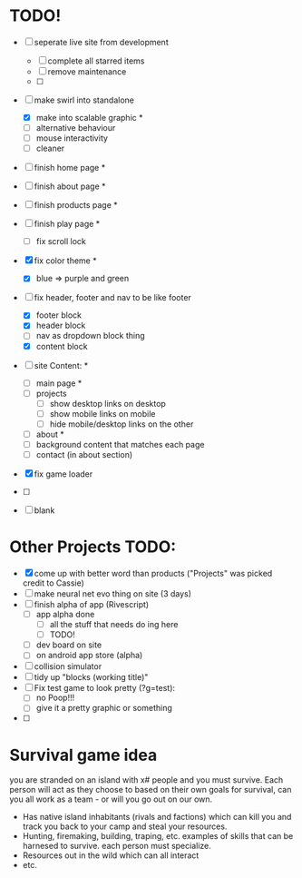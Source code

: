 # TODO!

- [ ] seperate live site from development
	- [ ] complete all starred items
	- [ ] remove maintenance
	- [ ] 

- [ ] make swirl into standalone
	- [x] make into scalable graphic *
	- [ ] alternative behaviour
	- [ ] mouse interactivity
	- [ ] cleaner
- [ ] finish home page *
- [ ] finish about page *
- [ ] finish products page *
- [ ] finish play page *
	- [ ] fix scroll lock
- [x] fix color theme *
	- [x] blue => purple and green
- [ ] fix header, footer and nav to be like footer
	- [x] footer block
	- [x] header block
	- [ ] nav as dropdown block thing
	- [x] content block
- [ ] site Content: *
	- [ ] main page *
	- [ ] projects 
		- [ ] show desktop links on desktop 
		- [ ] show mobile links on mobile 
		- [ ] hide mobile/desktop links on the other 
	- [ ] about *
	- [ ] background content that matches each page
	- [ ] contact (in about section)
- [x] fix game loader
- [ ] 

- [ ] blank

# Other Projects TODO:
- [x] come up with better word than products ("Projects" was picked credit to Cassie)
- [ ] make neural net evo thing on site (3 days)
- [ ] finish alpha of app (Rivescript)
	- [ ] app alpha done
		- [ ] all the stuff that needs do ing here
		- [ ] TODO!
	- [ ] dev board on site
	- [ ] on android app store (alpha)
- [ ] collision simulator
- [ ] tidy up "blocks (working title)"
- [ ] Fix test game to look pretty (?g=test):
	- [ ] no Poop!!!
	- [ ] give it a pretty graphic or something
- [ ] 


# Survival game idea

you are stranded on an island with x# people and you must survive. Each person will act as they choose to based on their own goals for survival, can you all work as a team - or will you go out on our own. 

- Has native island inhabitants (rivals and factions) which can kill you and track you back to your camp and steal your resources.
- Hunting, firemaking, building, traping, etc.  examples of skills that can be harnesed to survive. each person must specialize.
- Resources out in the wild which can all interact
- etc.
